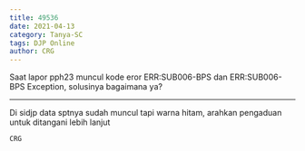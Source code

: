 ```yaml
---
title: 49536
date: 2021-04-13
category: Tanya-SC
tags: DJP Online
author: CRG
---
```


Saat lapor pph23 muncul kode eror ERR:SUB006-BPS dan ERR:SUB006-BPS Exception, solusinya bagaimana ya?

---

Di sidjp data sptnya sudah muncul tapi warna hitam, arahkan pengaduan untuk ditangani lebih lanjut

`CRG`
